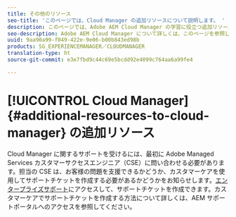 ```yaml
---
title: その他のリソース
seo-title: 'このページでは、Cloud Manager の追加リソースについて説明します。 '
description: このページでは、Adobe AEM Cloud Manager の学習に役立つ追加リソースを紹介します。
seo-description: Adobe AEM Cloud Manager について詳しくは、このページを参照してください。
uuid: 9aa90a99-f049-422e-9e06-b00b843ed98b
products: SG_EXPERIENCEMANAGER／CLOUDMANAGER
translation-type: ht
source-git-commit: e3e7fbd9c44c69e5bcdd92e4099c764aa6a99fe4

---
```



# [!UICONTROL Cloud Manager]{#additional-resources-to-cloud-manager} の追加リソース

Cloud Manager に関するサポートを受けるには、最初に Adobe Managed Services カスタマーサクセスエンジニア（CSE）に問い合わせる必要があります。担当の CSE は、お客様の問題を支援できるかどうか、カスタマーケアを使用してサポートチケットを作成する必要があるかどうかをお知らせします。[エンタープライズサポート](https://helpx.adobe.com/jp/contact/enterprise-support.ec.html)にアクセスして、サポートチケットを作成できます。カスタマーケアでサポートチケットを作成する方法について詳しくは、AEM サポートポータルへのアクセスを参照してください。

